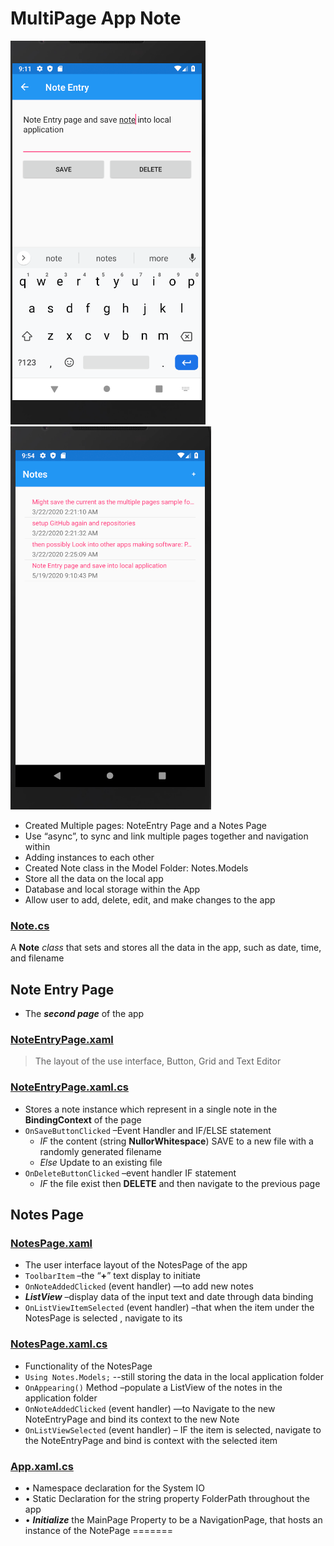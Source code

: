 
# MultiPage App Note 
   ![multiple](https://github.com/thatssotome/Notes/blob/Multipage/mpp_note_entry.PNG)    ![multiple](https://github.com/thatssotome/Notes/blob/Multipage/mpp_note.PNG) 
* 	Created Multiple pages: NoteEntry Page and a Notes Page 
* 	Use “async”, to sync and link multiple pages together  and navigation within 
* 	Adding instances to each other 
* 	Created Note class in the Model Folder: Notes.Models 
* 	Store all the data on the local app
* 	Database and local storage within the App
* 	Allow user to add, delete, edit, and make changes to the app 
### [Note.cs](https://github.com/thatssotome/Notes/blob/Multipage/Notes/Models/Note.cs)
A **Note** _class_ that sets and stores all the data in the app, such as date, time, and filename 

## Note Entry Page 
* The _**second page**_ of the app

### [NoteEntryPage.xaml](https://github.com/thatssotome/Notes/blob/Multipage/Notes/NoteEntryPage.xaml)
> The layout of the use interface, Button, Grid and Text Editor  

### [NoteEntryPage.xaml.cs](https://github.com/thatssotome/Notes/blob/Multipage/Notes/NotesPage.xaml.cs)
* Stores a note instance which represent in a single note in the **BindingContext** of the page 
* `OnSaveButtonClicked` –Event Handler and IF/ELSE statement 
  * _IF_ the content (string **NullorWhitespace**) SAVE to a new file with a randomly generated filename 
  * _Else_ Update to an existing file 
* `OnDeleteButtonClicked` –event handler IF statement 
  * _IF_ the file exist then **DELETE** and then navigate to the previous page 

## Notes Page 
### [NotesPage.xaml](https://github.com/thatssotome/Notes/blob/Multipage/Notes/NotesPage.xaml)
* The user interface layout of the NotesPage of the app 
* `ToolbarItem` –the “**+**” text display to initiate
* `OnNoteAddedClicked` (event handler) —to add new notes 
* _**ListView**_ –display data of the input text and date through data binding 
* `OnListViewItemSelected` (event handler) –that when the item under the NotesPage is selected , navigate to its 
### [NotesPage.xaml.cs](https://github.com/thatssotome/Notes/blob/Multipage/Notes/NotesPage.xaml.cs)
* Functionality of the NotesPage 
* `Using Notes.Models;` --still storing the data in the local application folder 
* `OnAppearing()` Method –populate a ListView of the notes in the application folder 
* `OnNoteAddedClicked` (event handler) —to Navigate to the new NoteEntryPage and bind its context to the new Note 
* `OnListViewSelected` (event handler) – IF the item is selected, navigate to the NoteEntryPage and bind is context with the selected item 
### [App.xaml.cs](https://github.com/thatssotome/Notes/blob/Multipage/Notes/App.xaml.cs)
* •	Namespace declaration for the System IO 
* •	Static Declaration for the string property FolderPath throughout the app 
* •	_**Initialize**_ the MainPage Property to be a NavigationPage,  that hosts an instance of the NotePage 
=======
